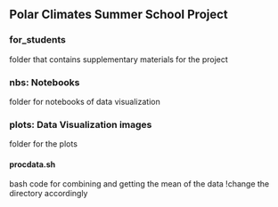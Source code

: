 ## Polar Climates Summer School Project

### for_students
folder that contains supplementary materials for the project

### nbs: Notebooks
folder for notebooks of data visualization

### plots: Data Visualization images
folder for the plots

#### procdata.sh
bash code for combining and getting the mean of the data
!change the directory accordingly





